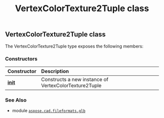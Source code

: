 ﻿---
title: VertexColorTexture2Tuple class
second_title: Aspose.CAD for Python via .NET API References
description: 
type: docs
weight: 370
url: /python-net/aspose.cad.fileformats.glb/vertexcolortexture2tuple/
is_root: false
---

## VertexColorTexture2Tuple class



The VertexColorTexture2Tuple type exposes the following members:

### Constructors
| Constructor | Description |
| :- | :- |
| [__init__](/cad/python-net/aspose.cad.fileformats.glb/vertexcolortexture2tuple/__init__/#) | Constructs a new instance of VertexColorTexture2Tuple |



### See Also
* module [`aspose.cad.fileformats.glb`](..)
